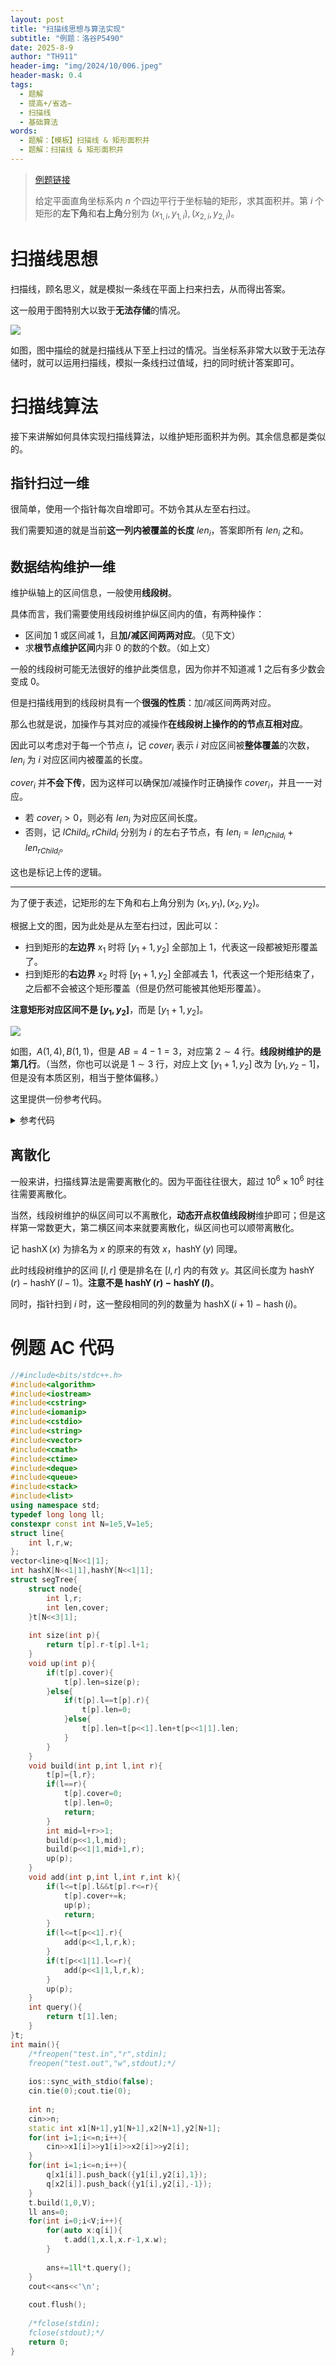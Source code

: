 ```yaml
---
layout: post
title: "扫描线思想与算法实现"
subtitle: "例题：洛谷P5490"
date: 2025-8-9
author: "TH911"
header-img: "img/2024/10/006.jpeg"
header-mask: 0.4
tags:
  - 题解
  - 提高+/省选−
  - 扫描线
  - 基础算法
words:
  - 题解：【模板】扫描线 & 矩形面积并
  - 题解：扫描线 & 矩形面积并
---
```


> [例题链接](https://www.luogu.com.cn/problem/P5490)
>
> 给定平面直角坐标系内 $n$ 个四边平行于坐标轴的矩形，求其面积并。第 $i$ 个矩形的**左下角**和**右上角**分别为 $(x_{1,i},y_{1,i}),(x_{2,i},y_{2,i})$。

# 扫描线思想

扫描线，顾名思义，就是模拟一条线在平面上扫来扫去，从而得出答案。

这一般用于图特别大以致于**无法存储**的情况。

![](/img/2024/10/022.svg)

如图，图中描绘的就是扫描线从下至上扫过的情况。当坐标系非常大以致于无法存储时，就可以运用扫描线，模拟一条线扫过值域，扫的同时统计答案即可。

# 扫描线算法

接下来讲解如何具体实现扫描线算法，以维护矩形面积并为例。其余信息都是类似的。

## 指针扫过一维

很简单，使用一个指针每次自增即可。不妨令其从左至右扫过。

我们需要知道的就是当前**这一列内被覆盖的长度** $\textit{len}_i$，答案即所有 $\textit{len}_i$ 之和。

## 数据结构维护一维

维护纵轴上的区间信息，一般使用**线段树**。

具体而言，我们需要使用线段树维护纵区间内的值，有两种操作：

* 区间加 $1$ 或区间减 $1$，且**加/减区间两两对应**。（见下文）
* 求**根节点维护区间**内非 $0$ 的数的个数。（如上文）

一般的线段树可能无法很好的维护此类信息，因为你并不知道减 $1$ 之后有多少数会变成 $0$。

但是扫描线用到的线段树具有一个**很强的性质**：加/减区间两两对应。

那么也就是说，加操作与其对应的减操作**在线段树上操作的的节点互相对应**。

因此可以考虑对于每一个节点 $i$，记 $\textit{cover}_i$ 表示 $i$ 对应区间被**整体覆盖**的次数，$\textit{len}_i$ 为 $i$ 对应区间内被覆盖的长度。

$\textit{cover}_i$ 并**不会下传**，因为这样可以确保加/减操作时正确操作 $\textit{cover}_i$，并且一一对应。

* 若 $\textit{cover}_i>0$，则必有 $\textit{len}_i$ 为对应区间长度。
* 否则，记 $\textit{lChild}_i,\textit{rChild}_i$ 分别为 $i$ 的左右子节点，有 $\textit{len}_i=\textit{len}_{\textit{lChild}_i}+\textit{len}_{\textit{rChild}_i}$。

这也是标记上传的逻辑。

***

为了便于表述，记矩形的左下角和右上角分别为 $(x_1,y_1),(x_2,y_2)$。

根据上文的图，因为此处是从左至右扫过，因此可以：

* 扫到矩形的**左边界** $x_1$ 时将 $[y_1+1,y_2]$ 全部加上 $1$，代表这一段都被矩形覆盖了。
* 扫到矩形的**右边界** $x_2$ 时将 $[y_1+1,y_2]$ 全部减去 $1$，代表这一个矩形结束了，之后都不会被这个矩形覆盖（但是仍然可能被其他矩形覆盖）。

**注意矩形对应区间不是 $[y_1,y_2]$**，而是 $[y_1+1,y_2]$。

![](/img/2025/08/007.svg)

如图，$A(1,4),B(1,1)$，但是 $AB=4-1=3$，对应第 $2\sim 4$ 行。**线段树维护的是第几行**。（当然，你也可以说是 $1\sim 3$ 行，对应上文 $[y_1+1,y_2]$ 改为 $[y_1,y_2-1]$，但是没有本质区别，相当于整体偏移。）

这里提供一份参考代码。

<details class="success">
    <summary>参考代码</summary>
    <p>
        但是这份代码无法通过例题的任意测试点，因为所有测试点的 $x,y$ 都是跑满 $10^9$ 的。数组会越界。
    </p>
<div class="language-cpp highlighter-rouge"><div class="highlight"><pre class="highlight"><code><div class="table-responsive"><table class="rouge-table table"><tbody><tr><td class="rouge-gutter gl"><pre class="lineno">1
2
3
4
5
6
7
8
9
10
11
12
13
14
15
16
17
18
19
20
21
22
23
24
25
26
27
28
29
30
31
32
33
34
35
36
37
38
39
40
41
42
43
44
45
46
47
48
49
50
51
52
53
54
55
56
57
58
59
60
61
62
63
64
65
66
67
68
69
70
71
72
73
74
75
76
77
78
79
80
81
82
83
84
85
86
87
88
89
90
91
92
93
94
95
96
97
98
99
100
101
102
103
104
</pre></td><td class="rouge-code"><pre><span class="c1">//#include&lt;bits/stdc++.h&gt;</span>
<span class="cp">#include</span><span class="cpf">&lt;algorithm&gt;</span><span class="cp">
#include</span><span class="cpf">&lt;iostream&gt;</span><span class="cp">
#include</span><span class="cpf">&lt;cstring&gt;</span><span class="cp">
#include</span><span class="cpf">&lt;iomanip&gt;</span><span class="cp">
#include</span><span class="cpf">&lt;cstdio&gt;</span><span class="cp">
#include</span><span class="cpf">&lt;string&gt;</span><span class="cp">
#include</span><span class="cpf">&lt;vector&gt;</span><span class="cp">
#include</span><span class="cpf">&lt;cmath&gt;</span><span class="cp">
#include</span><span class="cpf">&lt;ctime&gt;</span><span class="cp">
#include</span><span class="cpf">&lt;deque&gt;</span><span class="cp">
#include</span><span class="cpf">&lt;queue&gt;</span><span class="cp">
#include</span><span class="cpf">&lt;stack&gt;</span><span class="cp">
#include</span><span class="cpf">&lt;list&gt;</span><span class="cp">
</span><span class="k">using</span> <span class="k">namespace</span> <span class="n">std</span><span class="p">;</span>
<span class="k">typedef</span> <span class="kt">long</span> <span class="kt">long</span> <span class="n">ll</span><span class="p">;</span> 
<span class="k">constexpr</span> <span class="k">const</span> <span class="kt">int</span> <span class="n">N</span><span class="o">=</span><span class="mf">1e5</span><span class="p">,</span><span class="n">V</span><span class="o">=</span><span class="mf">1e5</span><span class="p">;</span>
<span class="k">struct</span> <span class="nc">line</span><span class="p">{</span>
	<span class="kt">int</span> <span class="n">l</span><span class="p">,</span><span class="n">r</span><span class="p">,</span><span class="n">w</span><span class="p">;</span>
<span class="p">};</span>
<span class="n">vector</span><span class="o">&lt;</span><span class="n">line</span><span class="o">&gt;</span><span class="n">q</span><span class="p">[</span><span class="n">N</span><span class="o">&lt;&lt;</span><span class="mi">1</span><span class="o">|</span><span class="mi">1</span><span class="p">];</span>
<span class="k">struct</span> <span class="nc">segTree</span><span class="p">{</span>
	<span class="k">struct</span> <span class="nc">node</span><span class="p">{</span>
		<span class="kt">int</span> <span class="n">l</span><span class="p">,</span><span class="n">r</span><span class="p">;</span>
		<span class="kt">int</span> <span class="n">len</span><span class="p">,</span><span class="n">cover</span><span class="p">;</span>
	<span class="p">}</span><span class="n">t</span><span class="p">[</span><span class="n">N</span><span class="o">&lt;&lt;</span><span class="mi">3</span><span class="o">|</span><span class="mi">1</span><span class="p">];</span>

	<span class="kt">int</span> <span class="nf">size</span><span class="p">(</span><span class="kt">int</span> <span class="n">p</span><span class="p">){</span>
		<span class="k">return</span> <span class="n">t</span><span class="p">[</span><span class="n">p</span><span class="p">].</span><span class="n">r</span><span class="o">-</span><span class="n">t</span><span class="p">[</span><span class="n">p</span><span class="p">].</span><span class="n">l</span><span class="o">+</span><span class="mi">1</span><span class="p">;</span>
	<span class="p">}</span>
	<span class="kt">void</span> <span class="nf">up</span><span class="p">(</span><span class="kt">int</span> <span class="n">p</span><span class="p">){</span>
		<span class="k">if</span><span class="p">(</span><span class="n">t</span><span class="p">[</span><span class="n">p</span><span class="p">].</span><span class="n">cover</span><span class="p">){</span>
			<span class="n">t</span><span class="p">[</span><span class="n">p</span><span class="p">].</span><span class="n">len</span><span class="o">=</span><span class="n">size</span><span class="p">(</span><span class="n">p</span><span class="p">);</span>
		<span class="p">}</span><span class="k">else</span><span class="p">{</span>
			<span class="k">if</span><span class="p">(</span><span class="n">t</span><span class="p">[</span><span class="n">p</span><span class="p">].</span><span class="n">l</span><span class="o">==</span><span class="n">t</span><span class="p">[</span><span class="n">p</span><span class="p">].</span><span class="n">r</span><span class="p">){</span>
				<span class="n">t</span><span class="p">[</span><span class="n">p</span><span class="p">].</span><span class="n">len</span><span class="o">=</span><span class="mi">0</span><span class="p">;</span>
			<span class="p">}</span><span class="k">else</span><span class="p">{</span>
				<span class="n">t</span><span class="p">[</span><span class="n">p</span><span class="p">].</span><span class="n">len</span><span class="o">=</span><span class="n">t</span><span class="p">[</span><span class="n">p</span><span class="o">&lt;&lt;</span><span class="mi">1</span><span class="p">].</span><span class="n">len</span><span class="o">+</span><span class="n">t</span><span class="p">[</span><span class="n">p</span><span class="o">&lt;&lt;</span><span class="mi">1</span><span class="o">|</span><span class="mi">1</span><span class="p">].</span><span class="n">len</span><span class="p">;</span>
			<span class="p">}</span>
		<span class="p">}</span>
	<span class="p">}</span>
	<span class="kt">void</span> <span class="nf">build</span><span class="p">(</span><span class="kt">int</span> <span class="n">p</span><span class="p">,</span><span class="kt">int</span> <span class="n">l</span><span class="p">,</span><span class="kt">int</span> <span class="n">r</span><span class="p">){</span>
		<span class="n">t</span><span class="p">[</span><span class="n">p</span><span class="p">]</span><span class="o">=</span><span class="p">{</span><span class="n">l</span><span class="p">,</span><span class="n">r</span><span class="p">};</span>
		<span class="k">if</span><span class="p">(</span><span class="n">l</span><span class="o">==</span><span class="n">r</span><span class="p">){</span>
			<span class="n">t</span><span class="p">[</span><span class="n">p</span><span class="p">].</span><span class="n">cover</span><span class="o">=</span><span class="mi">0</span><span class="p">;</span>
			<span class="n">t</span><span class="p">[</span><span class="n">p</span><span class="p">].</span><span class="n">len</span><span class="o">=</span><span class="mi">0</span><span class="p">;</span>
			<span class="k">return</span><span class="p">;</span>
		<span class="p">}</span>
		<span class="kt">int</span> <span class="n">mid</span><span class="o">=</span><span class="n">l</span><span class="o">+</span><span class="n">r</span><span class="o">&gt;&gt;</span><span class="mi">1</span><span class="p">;</span>
		<span class="n">build</span><span class="p">(</span><span class="n">p</span><span class="o">&lt;&lt;</span><span class="mi">1</span><span class="p">,</span><span class="n">l</span><span class="p">,</span><span class="n">mid</span><span class="p">);</span>
		<span class="n">build</span><span class="p">(</span><span class="n">p</span><span class="o">&lt;&lt;</span><span class="mi">1</span><span class="o">|</span><span class="mi">1</span><span class="p">,</span><span class="n">mid</span><span class="o">+</span><span class="mi">1</span><span class="p">,</span><span class="n">r</span><span class="p">);</span>
		<span class="n">up</span><span class="p">(</span><span class="n">p</span><span class="p">);</span>
	<span class="p">}</span>
	<span class="kt">void</span> <span class="nf">add</span><span class="p">(</span><span class="kt">int</span> <span class="n">p</span><span class="p">,</span><span class="kt">int</span> <span class="n">l</span><span class="p">,</span><span class="kt">int</span> <span class="n">r</span><span class="p">,</span><span class="kt">int</span> <span class="n">k</span><span class="p">){</span>
		<span class="k">if</span><span class="p">(</span><span class="n">l</span><span class="o">&lt;=</span><span class="n">t</span><span class="p">[</span><span class="n">p</span><span class="p">].</span><span class="n">l</span><span class="o">&amp;&amp;</span><span class="n">t</span><span class="p">[</span><span class="n">p</span><span class="p">].</span><span class="n">r</span><span class="o">&lt;=</span><span class="n">r</span><span class="p">){</span>
			<span class="n">t</span><span class="p">[</span><span class="n">p</span><span class="p">].</span><span class="n">cover</span><span class="o">+=</span><span class="n">k</span><span class="p">;</span>
			<span class="n">up</span><span class="p">(</span><span class="n">p</span><span class="p">);</span>
			<span class="k">return</span><span class="p">;</span>
		<span class="p">}</span>
		<span class="k">if</span><span class="p">(</span><span class="n">l</span><span class="o">&lt;=</span><span class="n">t</span><span class="p">[</span><span class="n">p</span><span class="o">&lt;&lt;</span><span class="mi">1</span><span class="p">].</span><span class="n">r</span><span class="p">){</span>
			<span class="n">add</span><span class="p">(</span><span class="n">p</span><span class="o">&lt;&lt;</span><span class="mi">1</span><span class="p">,</span><span class="n">l</span><span class="p">,</span><span class="n">r</span><span class="p">,</span><span class="n">k</span><span class="p">);</span>
		<span class="p">}</span>
		<span class="k">if</span><span class="p">(</span><span class="n">t</span><span class="p">[</span><span class="n">p</span><span class="o">&lt;&lt;</span><span class="mi">1</span><span class="o">|</span><span class="mi">1</span><span class="p">].</span><span class="n">l</span><span class="o">&lt;=</span><span class="n">r</span><span class="p">){</span>
			<span class="n">add</span><span class="p">(</span><span class="n">p</span><span class="o">&lt;&lt;</span><span class="mi">1</span><span class="o">|</span><span class="mi">1</span><span class="p">,</span><span class="n">l</span><span class="p">,</span><span class="n">r</span><span class="p">,</span><span class="n">k</span><span class="p">);</span>
		<span class="p">}</span>
		<span class="n">up</span><span class="p">(</span><span class="n">p</span><span class="p">);</span>
	<span class="p">}</span>
	<span class="kt">int</span> <span class="nf">query</span><span class="p">(){</span>
		<span class="k">return</span> <span class="n">t</span><span class="p">[</span><span class="mi">1</span><span class="p">].</span><span class="n">len</span><span class="p">;</span>
	<span class="p">}</span>
<span class="p">}</span><span class="n">t</span><span class="p">;</span>
<span class="kt">int</span> <span class="nf">main</span><span class="p">(){</span>
	<span class="cm">/*freopen("test.in","r",stdin);
	freopen("test.out","w",stdout);*/</span>
	
	<span class="n">ios</span><span class="o">::</span><span class="n">sync_with_stdio</span><span class="p">(</span><span class="nb">false</span><span class="p">);</span>
	<span class="n">cin</span><span class="p">.</span><span class="n">tie</span><span class="p">(</span><span class="mi">0</span><span class="p">);</span><span class="n">cout</span><span class="p">.</span><span class="n">tie</span><span class="p">(</span><span class="mi">0</span><span class="p">);</span>
	
	<span class="kt">int</span> <span class="n">n</span><span class="p">;</span>
	<span class="n">cin</span><span class="o">&gt;&gt;</span><span class="n">n</span><span class="p">;</span>
	<span class="k">static</span> <span class="kt">int</span> <span class="n">x1</span><span class="p">[</span><span class="n">N</span><span class="o">+</span><span class="mi">1</span><span class="p">],</span><span class="n">y1</span><span class="p">[</span><span class="n">N</span><span class="o">+</span><span class="mi">1</span><span class="p">],</span><span class="n">x2</span><span class="p">[</span><span class="n">N</span><span class="o">+</span><span class="mi">1</span><span class="p">],</span><span class="n">y2</span><span class="p">[</span><span class="n">N</span><span class="o">+</span><span class="mi">1</span><span class="p">];</span>
	<span class="k">for</span><span class="p">(</span><span class="kt">int</span> <span class="n">i</span><span class="o">=</span><span class="mi">1</span><span class="p">;</span><span class="n">i</span><span class="o">&lt;=</span><span class="n">n</span><span class="p">;</span><span class="n">i</span><span class="o">++</span><span class="p">){</span>
		<span class="n">cin</span><span class="o">&gt;&gt;</span><span class="n">x1</span><span class="p">[</span><span class="n">i</span><span class="p">]</span><span class="o">&gt;&gt;</span><span class="n">y1</span><span class="p">[</span><span class="n">i</span><span class="p">]</span><span class="o">&gt;&gt;</span><span class="n">x2</span><span class="p">[</span><span class="n">i</span><span class="p">]</span><span class="o">&gt;&gt;</span><span class="n">y2</span><span class="p">[</span><span class="n">i</span><span class="p">];</span>
	<span class="p">}</span>
	<span class="k">for</span><span class="p">(</span><span class="kt">int</span> <span class="n">i</span><span class="o">=</span><span class="mi">1</span><span class="p">;</span><span class="n">i</span><span class="o">&lt;=</span><span class="n">n</span><span class="p">;</span><span class="n">i</span><span class="o">++</span><span class="p">){</span>
		<span class="n">q</span><span class="p">[</span><span class="n">x1</span><span class="p">[</span><span class="n">i</span><span class="p">]].</span><span class="n">push_back</span><span class="p">({</span><span class="n">y1</span><span class="p">[</span><span class="n">i</span><span class="p">],</span><span class="n">y2</span><span class="p">[</span><span class="n">i</span><span class="p">],</span><span class="mi">1</span><span class="p">});</span>
		<span class="n">q</span><span class="p">[</span><span class="n">x2</span><span class="p">[</span><span class="n">i</span><span class="p">]].</span><span class="n">push_back</span><span class="p">({</span><span class="n">y1</span><span class="p">[</span><span class="n">i</span><span class="p">],</span><span class="n">y2</span><span class="p">[</span><span class="n">i</span><span class="p">],</span><span class="o">-</span><span class="mi">1</span><span class="p">});</span>
	<span class="p">}</span>
	<span class="n">t</span><span class="p">.</span><span class="n">build</span><span class="p">(</span><span class="mi">1</span><span class="p">,</span><span class="mi">0</span><span class="p">,</span><span class="n">V</span><span class="p">);</span>
	<span class="n">ll</span> <span class="n">ans</span><span class="o">=</span><span class="mi">0</span><span class="p">;</span>
	<span class="k">for</span><span class="p">(</span><span class="kt">int</span> <span class="n">i</span><span class="o">=</span><span class="mi">0</span><span class="p">;</span><span class="n">i</span><span class="o">&lt;=</span><span class="n">V</span><span class="p">;</span><span class="n">i</span><span class="o">++</span><span class="p">){</span>
		<span class="k">for</span><span class="p">(</span><span class="k">auto</span> <span class="n">x</span><span class="o">:</span><span class="n">q</span><span class="p">[</span><span class="n">i</span><span class="p">]){</span>
			<span class="n">t</span><span class="p">.</span><span class="n">add</span><span class="p">(</span><span class="mi">1</span><span class="p">,</span><span class="n">x</span><span class="p">.</span><span class="n">l</span><span class="o">+</span><span class="mi">1</span><span class="p">,</span><span class="n">x</span><span class="p">.</span><span class="n">r</span><span class="p">,</span><span class="n">x</span><span class="p">.</span><span class="n">w</span><span class="p">);</span>
		<span class="p">}</span>
		<span class="n">ans</span><span class="o">+=</span><span class="mi">1ll</span><span class="o">*</span><span class="n">t</span><span class="p">.</span><span class="n">query</span><span class="p">();</span>
	<span class="p">}</span>
	<span class="n">cout</span><span class="o">&lt;&lt;</span><span class="n">ans</span><span class="o">&lt;&lt;</span><span class="sc">'\n'</span><span class="p">;</span>
	
	<span class="n">cout</span><span class="p">.</span><span class="n">flush</span><span class="p">();</span>
	 
	<span class="cm">/*fclose(stdin);
	fclose(stdout);*/</span>
	<span class="k">return</span> <span class="mi">0</span><span class="p">;</span>
<span class="p">}</span>
</pre></td></tr></tbody></table></div></code></pre></div></div>
</details>



## 离散化

一般来讲，扫描线算法是需要离散化的。因为平面往往很大，超过 $10^6\times10^6$ 时往往需要离散化。

当然，线段树维护的纵区间可以不离散化，**动态开点权值线段树**维护即可；但是这样第一常数更大，第二横区间本来就要离散化，纵区间也可以顺带离散化。

记 $\operatorname{hashX}(x)$ 为排名为 $x$ 的原来的有效 $x$，$\operatorname{hashY}(y)$ 同理。

此时线段树维护的区间 $[l,r]$ 便是排名在 $[l,r]$ 内的有效 $y$。其区间长度为 $\operatorname{hashY}(r)-\operatorname{hashY}(l-1)$。**注意不是 $\operatorname{hashY}(r)-\operatorname{hashY}(l)$**。

同时，指针扫到 $i$ 时，这一整段相同的列的数量为 $\operatorname{hashX}(i+1)-\operatorname{hash}(i)$。

# 例题 AC 代码

```cpp
//#include<bits/stdc++.h>
#include<algorithm>
#include<iostream>
#include<cstring>
#include<iomanip>
#include<cstdio>
#include<string>
#include<vector>
#include<cmath>
#include<ctime>
#include<deque>
#include<queue>
#include<stack>
#include<list>
using namespace std;
typedef long long ll; 
constexpr const int N=1e5,V=1e5;
struct line{
	int l,r,w;
};
vector<line>q[N<<1|1];
int hashX[N<<1|1],hashY[N<<1|1];
struct segTree{
	struct node{
		int l,r;
		int len,cover;
	}t[N<<3|1];
	
	int size(int p){
		return t[p].r-t[p].l+1;
	}
	void up(int p){
		if(t[p].cover){
			t[p].len=size(p);
		}else{
			if(t[p].l==t[p].r){
				t[p].len=0;
			}else{
				t[p].len=t[p<<1].len+t[p<<1|1].len;
			}
		}
	}
	void build(int p,int l,int r){
		t[p]={l,r};
		if(l==r){
			t[p].cover=0;
			t[p].len=0;
			return;
		}
		int mid=l+r>>1;
		build(p<<1,l,mid);
		build(p<<1|1,mid+1,r);
		up(p);
	}
	void add(int p,int l,int r,int k){
		if(l<=t[p].l&&t[p].r<=r){
			t[p].cover+=k;
			up(p);
			return;
		}
		if(l<=t[p<<1].r){
			add(p<<1,l,r,k);
		}
		if(t[p<<1|1].l<=r){
			add(p<<1|1,l,r,k);
		}
		up(p);
	}
	int query(){
		return t[1].len;
	}
}t;
int main(){
	/*freopen("test.in","r",stdin);
	freopen("test.out","w",stdout);*/
	
	ios::sync_with_stdio(false);
	cin.tie(0);cout.tie(0);
	
	int n;
	cin>>n;
	static int x1[N+1],y1[N+1],x2[N+1],y2[N+1];
	for(int i=1;i<=n;i++){
		cin>>x1[i]>>y1[i]>>x2[i]>>y2[i];
	}
	for(int i=1;i<=n;i++){
		q[x1[i]].push_back({y1[i],y2[i],1});
		q[x2[i]].push_back({y1[i],y2[i],-1});
	}
	t.build(1,0,V);
	ll ans=0;
	for(int i=0;i<V;i++){
		for(auto x:q[i]){
			t.add(1,x.l,x.r-1,x.w);
		}
		
		ans+=1ll*t.query();
	}
	cout<<ans<<'\n';
	
	cout.flush();
	 
	/*fclose(stdin);
	fclose(stdout);*/
	return 0;
}
```